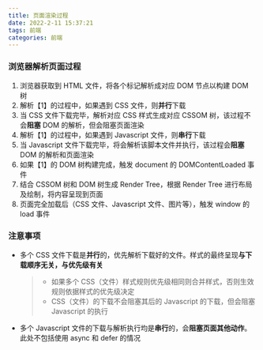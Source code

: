 ```yaml
---
title: 页面渲染过程
date: 2022-2-11 15:37:21
tags: 前端
categories: 前端
---
```


### 浏览器解析页面过程

1. 浏览器获取到 HTML 文件，将各个标记解析成对应 DOM 节点以构建 DOM 树
2. 解析【1】的过程中，如果遇到 CSS 文件，则**并行**下载
3. 当 CSS 文件下载完毕，解析对应 CSS 样式生成对应 CSSOM 树，该过程不会**阻塞** DOM 的解析，但会阻塞页面渲染
4. 解析【1】的过程中，如果遇到 Javascript 文件，则**串行**下载
5. 当 Javascript 文件下载完毕，将会解析该脚本文件并执行，该过程会**阻塞** DOM 的解析和页面渲染
6. 如果【1】的 DOM 树构建完成，触发 document 的 DOMContentLoaded 事件
7. 结合 CSSOM 树和 DOM 树生成 Render Tree，根据 Render Tree 进行布局及绘制，将内容呈现到页面
8. 页面完全加载后（CSS 文件、Javascript 文件、图片等），触发 window 的 load 事件

### 注意事项

* 多个 CSS 文件下载是**并行**的，优先解析下载好的文件。样式的最终呈现**与下载顺序无关，与优先级有关**
  > * 如果多个 CSS（文件）样式规则优先级相同则合并样式，否则生效规则依据样式的优先级决定
  > * CSS（文件）的下载不会阻塞其后的 Javascript 的下载，但会阻塞 Javascript 的执行

* 多个 Javascript 文件的下载与解析执行均是**串行**的，会**阻塞页面其他动作**。此处不包括使用 async 和 defer 的情况

